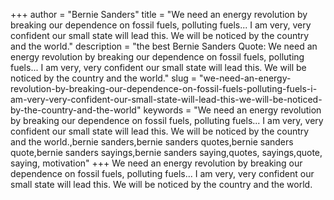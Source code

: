 +++
author = "Bernie Sanders"
title = "We need an energy revolution by breaking our dependence on fossil fuels, polluting fuels... I am very, very confident our small state will lead this. We will be noticed by the country and the world."
description = "the best Bernie Sanders Quote: We need an energy revolution by breaking our dependence on fossil fuels, polluting fuels... I am very, very confident our small state will lead this. We will be noticed by the country and the world."
slug = "we-need-an-energy-revolution-by-breaking-our-dependence-on-fossil-fuels-polluting-fuels-i-am-very-very-confident-our-small-state-will-lead-this-we-will-be-noticed-by-the-country-and-the-world"
keywords = "We need an energy revolution by breaking our dependence on fossil fuels, polluting fuels... I am very, very confident our small state will lead this. We will be noticed by the country and the world.,bernie sanders,bernie sanders quotes,bernie sanders quote,bernie sanders sayings,bernie sanders saying,quotes, sayings,quote, saying, motivation"
+++
We need an energy revolution by breaking our dependence on fossil fuels, polluting fuels... I am very, very confident our small state will lead this. We will be noticed by the country and the world.
